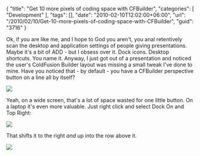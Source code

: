 {
	"title": "Get 10 more pixels of coding space with CFBuilder",
	"categories": [
		"Development"
	],
	"tags": [],
	"date": "2010-02-10T12:02:00+06:00",
	"url": "/2010/02/10/Get-10-more-pixels-of-coding-space-with-CFBuilder",
	"guid": "3716"
}

Ok, if you are like me, and I hope to God you aren't, you anal retentively scan the desktop and application settings of people giving presentations. Maybe it's a bit of ADD - but I obsess over it. Dock icons. Desktop shortcuts. You name it. Anyway, I just got out of a presentation and noticed the user's ColdFusion Builder layout was missing a small tweak I've done to mine. Have you noticed that - by default - you have a CFBuilder perspective button on a line all by itself?

<img src="https://static.raymondcamden.com/images/Screen shot 2010-02-10 at 11.19.19 AM.png" />

Yeah, on a wide screen, that's a lot of space wasted for one little button. On a laptop it's even more valuable. Just right click and select Dock On and Top Right:

<img src="https://static.raymondcamden.com/images/cfjedi/Screen shot 2010-02-10 at 11.19.37 AM.png" />

That shifts it to the right <i>and</i> up into the row above it.

<img src="https://static.raymondcamden.com/images/cfjedi/Screen shot 2010-02-10 at 11.24.06 AM.png" />